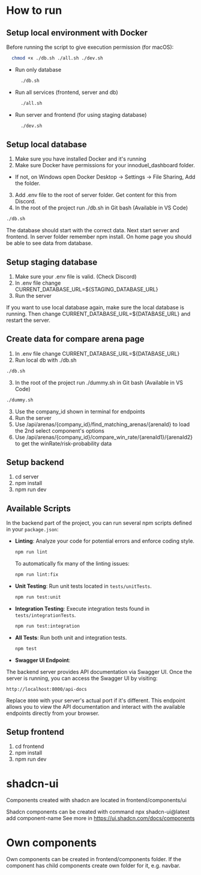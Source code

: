 # How to run

## Setup local environment with Docker

Before running the script to give execution permission (for macOS):
  ```bash
    chmod +x ./db.sh ./all.sh ./dev.sh
  ```

- Run only database
  ```bash
    ./db.sh
  ```

- Run all services (frontend, server and db)
  ```bash
    ./all.sh
  ```

- Run server and frontend (for using staging database)
  ```bash
    ./dev.sh
  ```

## Setup local database
1. Make sure you have installed Docker and it's running
2. Make sure Docker have permissions for your innoduel_dashboard folder.
- If not, on Windows open Docker Desktop -> Settings -> File Sharing, Add the folder.
3. Add .env file to the root of server folder. Get content for this from Discord. 
4. In the root of the project run ./db.sh in Git bash (Available in VS Code)
  ```bash
  ./db.sh
  ```
The database should start with the correct data. Next start server and frontend. In server folder remember npm install. 
On home page you should be able to see data from database.

## Setup staging database
1. Make sure your .env file is valid. (Check Discord)
2. In .env file change CURRENT_DATABASE_URL=${STAGING_DATABASE_URL}
3. Run the server

If you want to use local database again, make sure the local database is running.
Then change CURRENT_DATABASE_URL=${DATABASE_URL} and restart the server.

## Create data for compare arena page
1. In .env file change CURRENT_DATABASE_URL=${DATABASE_URL}
2. Run local db with ./db.sh 
  ```bash
  ./db.sh
  ```
3. In the root of the project run ./dummy.sh in Git bash (Available in VS Code)
  ```bash
  ./dummy.sh
  ```
3. Use the company_id shown in terminal for endpoints
4. Run the server
5. Use /api/arenas/{company_id}/find_matching_arenas/{arenaId} to load the 2nd select component's options
6. Use /api/arenas/{company_id}/compare_win_rate/{arenaId1}/{arenaId2} to get the winRate/risk-probability data

## Setup backend

1. cd server
2. npm install
3. npm run dev

## Available Scripts

In the backend part of the project, you can run several npm scripts defined in your `package.json`:

- **Linting**: Analyze your code for potential errors and enforce coding style.

  ```bash
  npm run lint
  ```

  To automatically fix many of the linting issues:

  ```bash
  npm run lint:fix
  ```

- **Unit Testing**: Run unit tests located in `tests/unitTests`.

  ```bash
  npm run test:unit
  ```

- **Integration Testing**: Execute integration tests found in `tests/integrationTests`.

  ```bash
  npm run test:integration
  ```

- **All Tests**: Run both unit and integration tests.

  ```bash
  npm test
  ```

- **Swagger UI Endpoint**:

The backend server provides API documentation via Swagger UI. Once the server is running, you can access the Swagger UI by visiting:

```
http://localhost:8000/api-docs
```

Replace `8000` with your server's actual port if it's different. This endpoint allows you to view the API documentation and interact with the available endpoints directly from your browser.

## Setup frontend

1. cd frontend
2. npm install
3. npm run dev

# shadcn-ui

Components created with shadcn are located in frontend/components/ui

Shadcn components can be created with command npx shadcn-ui@latest add component-name
See more in https://ui.shadcn.com/docs/components

# Own components

Own components can be created in frontend/components folder.
If the component has child components create own folder for it, e.g. navbar.

